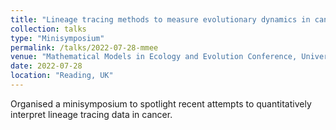 ```yaml
---
title: "Lineage tracing methods to measure evolutionary dynamics in cancer"
collection: talks
type: "Minisymposium"
permalink: /talks/2022-07-28-mmee
venue: "Mathematical Models in Ecology and Evolution Conference, University of Reading"
date: 2022-07-28
location: "Reading, UK"
---
```


Organised a minisymposium to spotlight recent attempts to quantitatively interpret lineage tracing data in cancer.